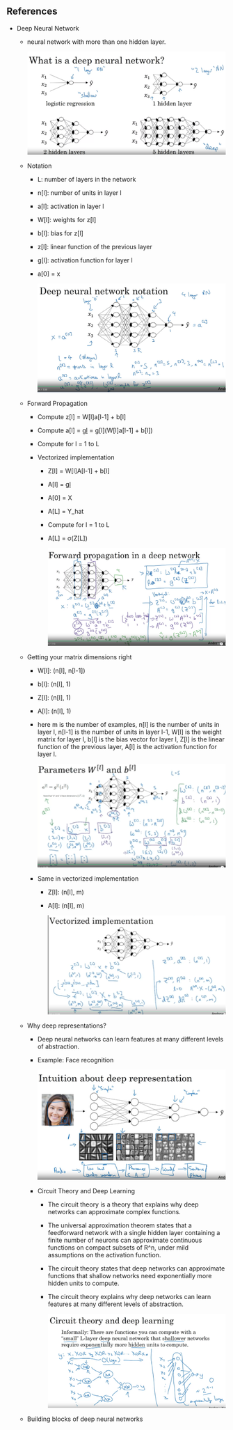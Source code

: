 ## References

- Deep Neural Network

    - neural network with more than one hidden layer.

        ![alt text](image.png)

    - Notation

        - L: number of layers in the network
        - n[l]: number of units in layer l
        - a[l]: activation in layer l
        - W[l]: weights for z[l]
        - b[l]: bias for z[l]
        - z[l]: linear function of the previous layer
        - g[l]: activation function for layer l
        - a[0] = x

            ![alt text](image-1.png)

    - Forward Propagation

        - Compute z[l] = W[l]a[l-1] + b[l]
        - Compute a[l] = g[l](z[l]) = g[l](W[l]a[l-1] + b[l])
        - Compute for l = 1 to L

        - Vectorized implementation

            - Z[l] = W[l]A[l-1] + b[l]
            - A[l] = g[l](Z[l])
            - A[0] = X
            - A[L] = Y_hat
            - Compute for l = 1 to L
            - A[L] = σ(Z[L])

                ![alt text](image-2.png)

    - Getting your matrix dimensions right

        - W[l]: (n[l], n[l-1])
        - b[l]: (n[l], 1)
        - Z[l]: (n[l], 1)
        - A[l]: (n[l], 1)

        - here m is the number of examples, n[l] is the number of units in layer l, n[l-1] is the number of units in layer l-1, W[l] is the weight matrix for layer l, b[l] is the bias vector for layer l, Z[l] is the linear function of the previous layer, A[l] is the activation function for layer l.

            ![alt text](image-3.png)

        - Same in vectorized implementation

            - Z[l]: (n[l], m)
            - A[l]: (n[l], m)

                ![alt text](image-4.png)

    - Why deep representations?

        - Deep neural networks can learn features at many different levels of abstraction.

        - Example: Face recognition

            ![alt text](image-5.png)

        - Circuit Theory and Deep Learning

            - The circuit theory is a theory that explains why deep networks can approximate complex functions.

            - The universal approximation theorem states that a feedforward network with a single hidden layer containing a finite number of neurons can approximate continuous functions on compact subsets of R^n, under mild assumptions on the activation function.

            - The circuit theory states that deep networks can approximate functions that shallow networks need exponentially more hidden units to compute.

            - The circuit theory explains why deep networks can learn features at many different levels of abstraction.

                ![alt text](image-6.png)

    - Building blocks of deep neural networks